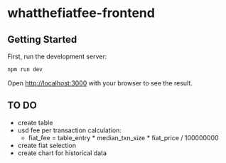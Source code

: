 # whatthefiatfee-frontend

## Getting Started

First, run the development server:

```bash
npm run dev
```

Open [http://localhost:3000](http://localhost:3000) with your browser to see the result.

## TO DO
- create table
- usd fee per transaction calculation:
    - fiat_fee = table_entry * median_txn_size * fiat_price / 100000000
- create fiat selection
- create chart for historical data